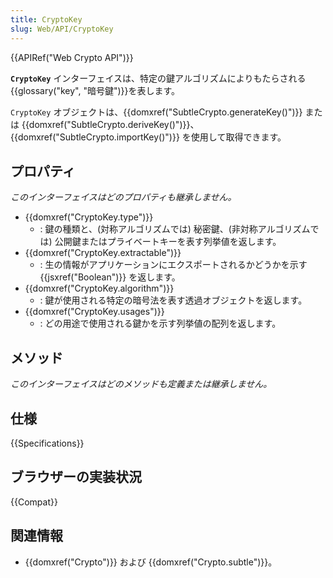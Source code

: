 ```yaml
---
title: CryptoKey
slug: Web/API/CryptoKey
---
```


{{APIRef("Web Crypto API")}}

**`CryptoKey`** インターフェイスは、特定の鍵アルゴリズムによりもたらされる{{glossary("key", "暗号鍵")}}を表します。

`CryptoKey` オブジェクトは、{{domxref("SubtleCrypto.generateKey()")}} または {{domxref("SubtleCrypto.deriveKey()")}}、{{domxref("SubtleCrypto.importKey()")}} を使用して取得できます。

## プロパティ

_このインターフェイスはどのプロパティも継承しません。_

- {{domxref("CryptoKey.type")}}
  - : 鍵の種類と、(対称アルゴリズムでは) 秘密鍵、(非対称アルゴリズムでは) 公開鍵またはプライベートキーを表す列挙値を返します。
- {{domxref("CryptoKey.extractable")}}
  - : 生の情報がアプリケーションにエクスポートされるかどうかを示す {{jsxref("Boolean")}} を返します。
- {{domxref("CryptoKey.algorithm")}}
  - : 鍵が使用される特定の暗号法を表す透過オブジェクトを返します。
- {{domxref("CryptoKey.usages")}}
  - : どの用途で使用される鍵かを示す列挙値の配列を返します。

## メソッド

_このインターフェイスはどのメソッドも定義または継承しません。_

## 仕様

{{Specifications}}

## ブラウザーの実装状況

{{Compat}}

## 関連情報

- {{domxref("Crypto")}} および {{domxref("Crypto.subtle")}}。
